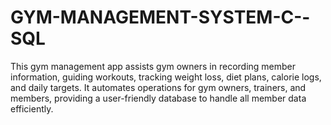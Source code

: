# GYM-MANAGEMENT-SYSTEM-C--SQL
This gym management app assists gym owners in recording member information, guiding workouts, tracking weight loss, diet plans, calorie logs, and daily targets. It automates operations for gym owners, trainers, and members, providing a user-friendly database to handle all member data efficiently.
